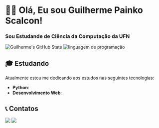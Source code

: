 # 👋🏼 Olá, Eu sou Guilherme Painko Scalcon! 
### Sou Estudande de Ciência da Computação da UFN

![Guilherme's GitHub Stats](https://github-profile-summary-cards.vercel.app/api/cards/profile-details?username=GPainko&theme=dark)
![linguagem de programação](https://github-readme-stats.vercel.app/api/top-langs/?username=GPainko&layout=compact&langs_count=10&theme=dark&hide_border=true)

## 🎓 Estudando
Atualmente estou me dedicando aos estudos nas seguintes tecnologias:
- **Python**:
- **Desenvolvimento Web**:

## 📞 Contatos
<div>
  <a href="https://www.instagram.com/g.painko/" target="_blank"><img src="https://img.shields.io/badge/-Instagram-%23E4405F?style=for-the-badge&logo=instagram&logoColor=white" target="_blank"></a>
  <a href="mailto:rgui.painko2393@gmail.com"><img src="https://img.shields.io/badge/Gmail-D14836?style=for-the-badge&logo=gmail&logoColor=white"></a>
</div>
